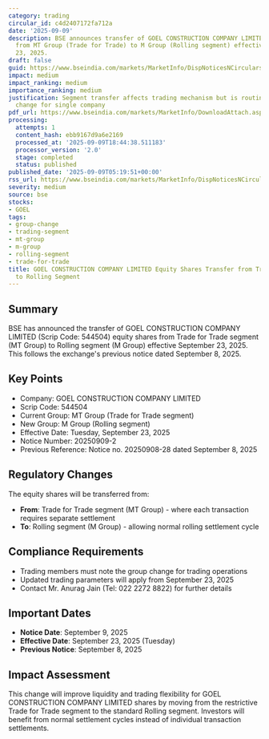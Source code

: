```yaml
---
category: trading
circular_id: c4d2407172fa712a
date: '2025-09-09'
description: BSE announces transfer of GOEL CONSTRUCTION COMPANY LIMITED equity shares
  from MT Group (Trade for Trade) to M Group (Rolling segment) effective September
  23, 2025.
draft: false
guid: https://www.bseindia.com/markets/MarketInfo/DispNoticesNCirculars.aspx?Noticeid={07F31CA3-BAB1-4DE3-AD3D-CDF0171656D4}&noticeno=20250909-2&dt=09/09/2025&icount=2&totcount=70&flag=0
impact: medium
impact_ranking: medium
importance_ranking: medium
justification: Segment transfer affects trading mechanism but is routine operational
  change for single company
pdf_url: https://www.bseindia.com/markets/MarketInfo/DownloadAttach.aspx?id=20250909-2&attachedId=
processing:
  attempts: 1
  content_hash: ebb9167d9a6e2169
  processed_at: '2025-09-09T18:44:38.511183'
  processor_version: '2.0'
  stage: completed
  status: published
published_date: '2025-09-09T05:19:51+00:00'
rss_url: https://www.bseindia.com/markets/MarketInfo/DispNoticesNCirculars.aspx?Noticeid={07F31CA3-BAB1-4DE3-AD3D-CDF0171656D4}&noticeno=20250909-2&dt=09/09/2025&icount=2&totcount=70&flag=0
severity: medium
source: bse
stocks:
- GOEL
tags:
- group-change
- trading-segment
- mt-group
- m-group
- rolling-segment
- trade-for-trade
title: GOEL CONSTRUCTION COMPANY LIMITED Equity Shares Transfer from Trade for Trade
  to Rolling Segment
---
```


## Summary

BSE has announced the transfer of GOEL CONSTRUCTION COMPANY LIMITED (Scrip Code: 544504) equity shares from Trade for Trade segment (MT Group) to Rolling segment (M Group) effective September 23, 2025. This follows the exchange's previous notice dated September 8, 2025.

## Key Points

- Company: GOEL CONSTRUCTION COMPANY LIMITED
- Scrip Code: 544504
- Current Group: MT Group (Trade for Trade segment)
- New Group: M Group (Rolling segment)
- Effective Date: Tuesday, September 23, 2025
- Notice Number: 20250909-2
- Previous Reference: Notice no. 20250908-28 dated September 8, 2025

## Regulatory Changes

The equity shares will be transferred from:
- **From**: Trade for Trade segment (MT Group) - where each transaction requires separate settlement
- **To**: Rolling segment (M Group) - allowing normal rolling settlement cycle

## Compliance Requirements

- Trading members must note the group change for trading operations
- Updated trading parameters will apply from September 23, 2025
- Contact Mr. Anurag Jain (Tel: 022 2272 8822) for further details

## Important Dates

- **Notice Date**: September 9, 2025
- **Effective Date**: September 23, 2025 (Tuesday)
- **Previous Notice**: September 8, 2025

## Impact Assessment

This change will improve liquidity and trading flexibility for GOEL CONSTRUCTION COMPANY LIMITED shares by moving from the restrictive Trade for Trade segment to the standard Rolling segment. Investors will benefit from normal settlement cycles instead of individual transaction settlements.